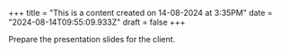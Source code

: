 +++
title = "This is a content created on 14-08-2024 at 3:35PM"
date = "2024-08-14T09:55:09.933Z"
draft = false
+++

  Prepare the presentation slides for the client.
        
